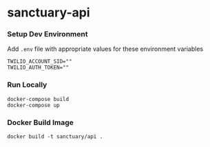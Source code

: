 # sanctuary-api

### Setup Dev Environment

Add `.env` file with appropriate values for these environment variables

```
TWILIO_ACCOUNT_SID=""
TWILIO_AUTH_TOKEN=""
```

### Run Locally

    docker-compose build
    docker-compose up

### Docker Build Image

    docker build -t sanctuary/api .
